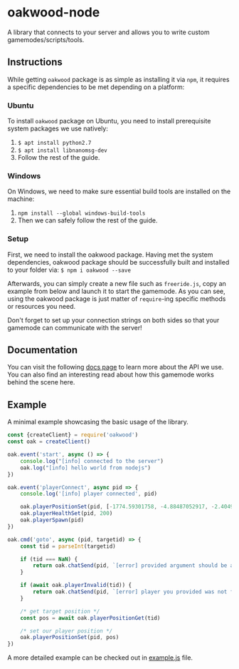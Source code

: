 # oakwood-node

A library that connects to your server and allows you to write custom gamemodes/scripts/tools.

## Instructions

While getting `oakwood` package is as simple as installing it via `npm`, it requires a specific dependencies to be met depending on a platform:

### Ubuntu

To install `oakwood` package on Ubuntu, you need to install prerequisite system packages we use natively:
1. `$ apt install python2.7`
2. `$ apt install libnanomsg-dev`
3. Follow the rest of the guide.

### Windows

On Windows, we need to make sure essential build tools are installed on the machine:
1. `npm install --global windows-build-tools`
2. Then we can safely follow the rest of the guide.

### Setup

First, we need to install the oakwood package. Having met the system dependencies, oakwood package should be successfully built and installed to your folder via:
```$ npm i oakwood --save```

Afterwards, you can simply create a new file such as `freeride.js`, copy an example from below and launch it to start the gamemode. As you can see, using the oakwood package is just matter of `require`-ing specific methods or resources you need.

Don't forget to set up your connection strings on both sides so that your gamemode can communicate with the server!

## Documentation

You can visit the following [docs page](https://docs.oakwood-mp.net/public-api) to learn more about the API we use. You can also find an interesting read about how this gamemode works behind the scene here.

## Example

A minimal example showcasing the basic usage of the library.

```js
const {createClient} = require('oakwood')
const oak = createClient()

oak.event('start', async () => {
    console.log("[info] connected to the server")
    oak.log("[info] hello world from nodejs")
})

oak.event('playerConnect', async pid => {
    console.log('[info] player connected', pid)

    oak.playerPositionSet(pid, [-1774.59301758, -4.88487052917, -2.40491962433])
    oak.playerHealthSet(pid, 200)
    oak.playerSpawn(pid)
})

oak.cmd('goto', async (pid, targetid) => {
    const tid = parseInt(targetid)

    if (tid === NaN) {
        return oak.chatSend(pid, `[error] provided argument should be a valid number`)
    }

    if (await oak.playerInvalid(tid)) {
        return oak.chatSend(pid, `[error] player you provided was not found`)
    }

    /* get target position */
    const pos = await oak.playerPositionGet(tid)

    /* set our player position */
    oak.playerPositionSet(pid, pos)
})
```

A more detailed example can be checked out in [example.js](example.js) file.
